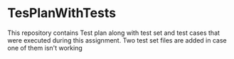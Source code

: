 # TesPlanWithTests
This repository contains Test plan along with test set and test cases that were executed during this assignment. Two test set files are added in case one of them isn't working
